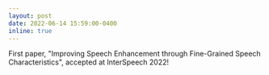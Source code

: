```yaml
---
layout: post
date: 2022-06-14 15:59:00-0400
inline: true
---
```


First paper, "Improving Speech Enhancement through Fine-Grained Speech Characteristics", accepted at InterSpeech 2022!
